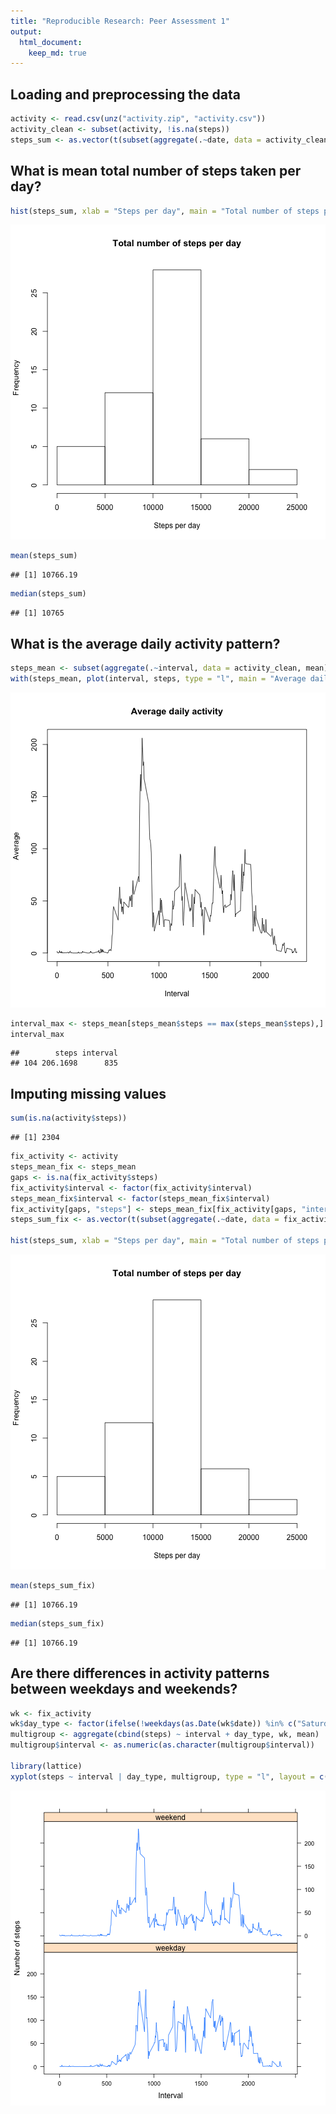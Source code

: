 ```yaml
---
title: "Reproducible Research: Peer Assessment 1"
output: 
  html_document:
    keep_md: true
---
```


## Loading and preprocessing the data

```r
activity <- read.csv(unz("activity.zip", "activity.csv"))
activity_clean <- subset(activity, !is.na(steps))
steps_sum <- as.vector(t(subset(aggregate(.~date, data = activity_clean, sum), select = c("steps"))))
```

## What is mean total number of steps taken per day?

```r
hist(steps_sum, xlab = "Steps per day", main = "Total number of steps per day")
```

![plot of chunk unnamed-chunk-2](figure/unnamed-chunk-2-1.png) 

```r
mean(steps_sum)
```

```
## [1] 10766.19
```

```r
median(steps_sum)
```

```
## [1] 10765
```

## What is the average daily activity pattern?

```r
steps_mean <- subset(aggregate(.~interval, data = activity_clean, mean), select = c("steps", "interval"))
with(steps_mean, plot(interval, steps, type = "l", main = "Average daily activity", xlab = "Interval", ylab = "Average"))
```

![plot of chunk unnamed-chunk-3](figure/unnamed-chunk-3-1.png) 

```r
interval_max <- steps_mean[steps_mean$steps == max(steps_mean$steps),]
interval_max
```

```
##        steps interval
## 104 206.1698      835
```

## Imputing missing values

```r
sum(is.na(activity$steps))
```

```
## [1] 2304
```

```r
fix_activity <- activity
steps_mean_fix <- steps_mean 
gaps <- is.na(fix_activity$steps)
fix_activity$interval <- factor(fix_activity$interval)
steps_mean_fix$interval <- factor(steps_mean_fix$interval)
fix_activity[gaps, "steps"] <- steps_mean_fix[fix_activity[gaps, "interval"], "steps"]
steps_sum_fix <- as.vector(t(subset(aggregate(.~date, data = fix_activity, sum), select = c("steps"))))

hist(steps_sum, xlab = "Steps per day", main = "Total number of steps per day")
```

![plot of chunk unnamed-chunk-4](figure/unnamed-chunk-4-1.png) 

```r
mean(steps_sum_fix)
```

```
## [1] 10766.19
```

```r
median(steps_sum_fix)
```

```
## [1] 10766.19
```

## Are there differences in activity patterns between weekdays and weekends?

```r
wk <- fix_activity
wk$day_type <- factor(ifelse(!weekdays(as.Date(wk$date)) %in% c("Saturday", "Sunday"), "weekend", "weekday"))
multigroup <- aggregate(cbind(steps) ~ interval + day_type, wk, mean)
multigroup$interval <- as.numeric(as.character(multigroup$interval))

library(lattice)
xyplot(steps ~ interval | day_type, multigroup, type = "l", layout = c(1, 2), xlab = "Interval", ylab = "Number of steps")
```

![plot of chunk unnamed-chunk-5](figure/unnamed-chunk-5-1.png) 
